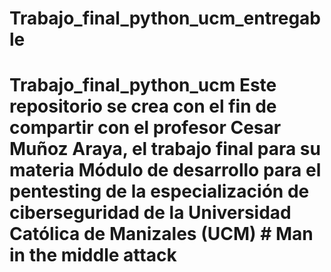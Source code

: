 # Trabajo_final_python_ucm_entregable
# Trabajo_final_python_ucm Este repositorio se crea con el fin de compartir con el profesor Cesar Muñoz Araya, el trabajo final para su materia Módulo de desarrollo para el pentesting de la especialización de ciberseguridad de la Universidad Católica de Manizales (UCM)  # Man in the middle attack

